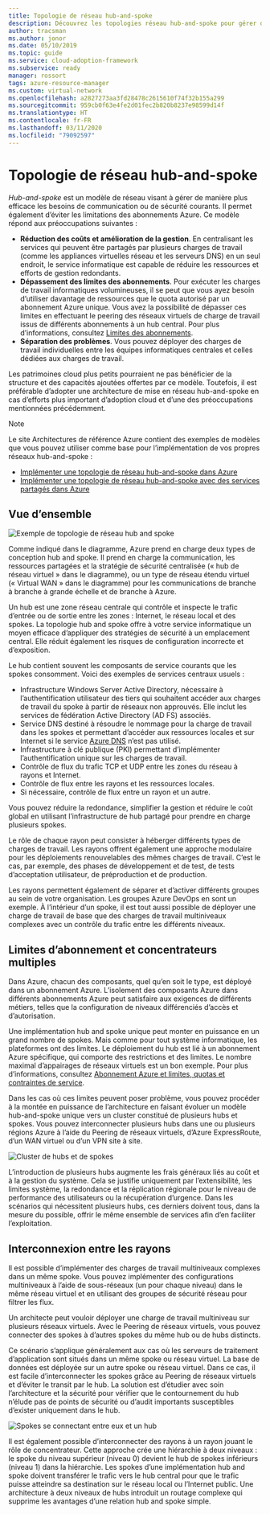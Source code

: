 ```yaml
---
title: Topologie de réseau hub-and-spoke
description: Découvrez les topologies réseau hub-and-spoke pour gérer de manière plus efficace les exigences de communication ou de sécurité courantes.
author: tracsman
ms.author: jonor
ms.date: 05/10/2019
ms.topic: guide
ms.service: cloud-adoption-framework
ms.subservice: ready
manager: rossort
tags: azure-resource-manager
ms.custom: virtual-network
ms.openlocfilehash: a2827273aa3fd28478c2615610f74f32b155a299
ms.sourcegitcommit: 959cb0f63e4fe2d01fec2b820b8237e98599d14f
ms.translationtype: HT
ms.contentlocale: fr-FR
ms.lasthandoff: 03/11/2020
ms.locfileid: "79092597"
---
```

<!-- cSpell:ignore tracsman jonor rossort NVAs -->

# <a name="hub-and-spoke-network-topology"></a>Topologie de réseau hub-and-spoke

*Hub-and-spoke* est un modèle de réseau visant à gérer de manière plus efficace les besoins de communication ou de sécurité courants. Il permet également d’éviter les limitations des abonnements Azure. Ce modèle répond aux préoccupations suivantes :

- **Réduction des coûts et amélioration de la gestion**. En centralisant les services qui peuvent être partagés par plusieurs charges de travail (comme les appliances virtuelles réseau et les serveurs DNS) en un seul endroit, le service informatique est capable de réduire les ressources et efforts de gestion redondants.
- **Dépassement des limites des abonnements**. Pour exécuter les charges de travail informatiques volumineuses, il se peut que vous ayez besoin d’utiliser davantage de ressources que le quota autorisé par un abonnement Azure unique. Vous avez la possibilité de dépasser ces limites en effectuant le peering des réseaux virtuels de charge de travail issus de différents abonnements à un hub central. Pour plus d’informations, consultez [Limites des abonnements](https://docs.microsoft.com/azure/azure-subscription-service-limits).
- **Séparation des problèmes**. Vous pouvez déployer des charges de travail individuelles entre les équipes informatiques centrales et celles dédiées aux charges de travail.

Les patrimoines cloud plus petits pourraient ne pas bénéficier de la structure et des capacités ajoutées offertes par ce modèle. Toutefois, il est préférable d’adopter une architecture de mise en réseau hub-and-spoke en cas d’efforts plus important d’adoption cloud et d’une des préoccupations mentionnées précédemment.

> [!NOTE]
> Le site Architectures de référence Azure contient des exemples de modèles que vous pouvez utiliser comme base pour l’implémentation de vos propres réseaux hub-and-spoke :
>
> - [Implémenter une topologie de réseau hub-and-spoke dans Azure](https://docs.microsoft.com/azure/architecture/reference-architectures/hybrid-networking/hub-spoke)
> - [Implémenter une topologie de réseau hub-and-spoke avec des services partagés dans Azure](https://docs.microsoft.com/azure/architecture/reference-architectures/hybrid-networking/shared-services)

## <a name="overview"></a>Vue d’ensemble

![Exemple de topologie de réseau hub and spoke][1]

Comme indiqué dans le diagramme, Azure prend en charge deux types de conception hub and spoke. Il prend en charge la communication, les ressources partagées et la stratégie de sécurité centralisée (« hub de réseau virtuel » dans le diagramme), ou un type de réseau étendu virtuel (« Virtual WAN » dans le diagramme) pour les communications de branche à branche à grande échelle et de branche à Azure.

Un hub est une zone réseau centrale qui contrôle et inspecte le trafic d’entrée ou de sortie entre les zones : Internet, le réseau local et des spokes. La topologie hub and spoke offre à votre service informatique un moyen efficace d’appliquer des stratégies de sécurité à un emplacement central. Elle réduit également les risques de configuration incorrecte et d’exposition.

Le hub contient souvent les composants de service courants que les spokes consomment. Voici des exemples de services centraux usuels :

- Infrastructure Windows Server Active Directory, nécessaire à l’authentification utilisateur des tiers qui souhaitent accéder aux charges de travail du spoke à partir de réseaux non approuvés. Elle inclut les services de fédération Active Directory (AD FS) associés.
- Service DNS destiné à résoudre le nommage pour la charge de travail dans les spokes et permettant d’accéder aux ressources locales et sur Internet si le service [Azure DNS](https://docs.microsoft.com/azure/dns/dns-overview) n’est pas utilisé.
- Infrastructure à clé publique (PKI) permettant d’implémenter l’authentification unique sur les charges de travail.
- Contrôle de flux du trafic TCP et UDP entre les zones du réseau à rayons et Internet.
- Contrôle de flux entre les rayons et les ressources locales.
- Si nécessaire, contrôle de flux entre un rayon et un autre.

Vous pouvez réduire la redondance, simplifier la gestion et réduire le coût global en utilisant l’infrastructure de hub partagé pour prendre en charge plusieurs spokes.

Le rôle de chaque rayon peut consister à héberger différents types de charges de travail. Les rayons offrent également une approche modulaire pour les déploiements renouvelables des mêmes charges de travail. C’est le cas, par exemple, des phases de développement et de test, de tests d’acceptation utilisateur, de préproduction et de production.

Les rayons permettent également de séparer et d’activer différents groupes au sein de votre organisation. Les groupes Azure DevOps en sont un exemple. À l’intérieur d’un spoke, il est tout aussi possible de déployer une charge de travail de base que des charges de travail multiniveaux complexes avec un contrôle du trafic entre les différents niveaux.

## <a name="subscription-limits-and-multiple-hubs"></a>Limites d’abonnement et concentrateurs multiples

Dans Azure, chacun des composants, quel qu’en soit le type, est déployé dans un abonnement Azure. L’isolement des composants Azure dans différents abonnements Azure peut satisfaire aux exigences de différents métiers, telles que la configuration de niveaux différenciés d’accès et d’autorisation.

Une implémentation hub and spoke unique peut monter en puissance en un grand nombre de spokes. Mais comme pour tout système informatique, les plateformes ont des limites. Le déploiement du hub est lié à un abonnement Azure spécifique, qui comporte des restrictions et des limites. Le nombre maximal d’appairages de réseaux virtuels est un bon exemple. Pour plus d’informations, consultez [Abonnement Azure et limites, quotas et contraintes de service](https://docs.microsoft.com/azure/azure-subscription-service-limits).

Dans les cas où ces limites peuvent poser problème, vous pouvez procéder à la montée en puissance de l’architecture en faisant évoluer un modèle hub-and-spoke unique vers un cluster constitué de plusieurs hubs et spokes. Vous pouvez interconnecter plusieurs hubs dans une ou plusieurs régions Azure à l’aide du Peering de réseaux virtuels, d’Azure ExpressRoute, d’un WAN virtuel ou d’un VPN site à site.

![Cluster de hubs et de spokes][2]

L’introduction de plusieurs hubs augmente les frais généraux liés au coût et à la gestion du système. Cela se justifie uniquement par l’extensibilité, les limites système, la redondance et la réplication régionale pour le niveau de performance des utilisateurs ou la récupération d’urgence. Dans les scénarios qui nécessitent plusieurs hubs, ces derniers doivent tous, dans la mesure du possible, offrir le même ensemble de services afin d’en faciliter l’exploitation.

## <a name="interconnection-between-spokes"></a>Interconnexion entre les rayons

Il est possible d’implémenter des charges de travail multiniveaux complexes dans un même spoke. Vous pouvez implémenter des configurations multiniveaux à l’aide de sous-réseaux (un pour chaque niveau) dans le même réseau virtuel et en utilisant des groupes de sécurité réseau pour filtrer les flux.

Un architecte peut vouloir déployer une charge de travail multiniveau sur plusieurs réseaux virtuels. Avec le Peering de réseaux virtuels, vous pouvez connecter des spokes à d’autres spokes du même hub ou de hubs distincts.

Ce scénario s’applique généralement aux cas où les serveurs de traitement d’application sont situés dans un même spoke ou réseau virtuel. La base de données est déployée sur un autre spoke ou réseau virtuel. Dans ce cas, il est facile d’interconnecter les spokes grâce au Peering de réseaux virtuels et d’éviter le transit par le hub. La solution est d’étudier avec soin l’architecture et la sécurité pour vérifier que le contournement du hub n’élude pas de points de sécurité ou d’audit importants susceptibles d’exister uniquement dans le hub.

![Spokes se connectant entre eux et un hub][3]

Il est également possible d’interconnecter des rayons à un rayon jouant le rôle de concentrateur. Cette approche crée une hiérarchie à deux niveaux : le spoke du niveau supérieur (niveau 0) devient le hub de spokes inférieurs (niveau 1) dans la hiérarchie. Les spokes d’une implémentation hub and spoke doivent transférer le trafic vers le hub central pour que le trafic puisse atteindre sa destination sur le réseau local ou l’Internet public. Une architecture à deux niveaux de hubs introduit un routage complexe qui supprime les avantages d’une relation hub and spoke simple.

<!-- images -->

[1]: ../../_images/azure-best-practices/network-hub-spoke-high-level.png "Exemple de haut niveau de hub-and-spoke"
[2]: ../../_images/azure-best-practices/network-hub-spokes-cluster.png "Cluster de concentrateurs et de rayons"
[3]: ../../_images/azure-best-practices/network-spoke-to-spoke.png "Rayon à rayon"
